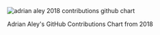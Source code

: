 
<img src="http://ghchart.rshah.org/adrian-aley" alt="adrian aley 2018 contributions github chart"/>

Adrian Aley's GitHub Contributions Chart from 2018

